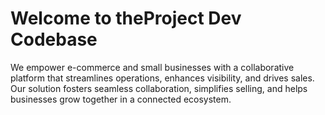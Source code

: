 # Welcome to theProject Dev Codebase

We empower e-commerce and small businesses with a collaborative platform that streamlines 
operations, enhances visibility, and drives sales. Our solution fosters seamless collaboration, simplifies selling, and helps businesses grow together in a connected ecosystem.

